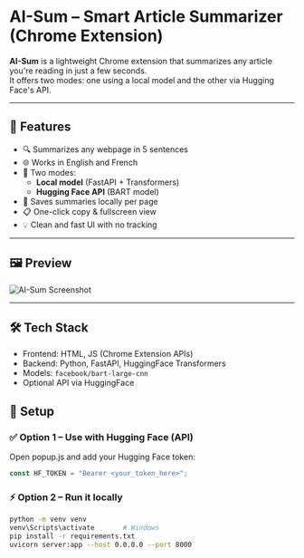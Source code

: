 # AI-Sum – Smart Article Summarizer (Chrome Extension)

**AI-Sum** is a lightweight Chrome extension that summarizes any article you're reading in just a few seconds.  
It offers two modes: one using a local model and the other via Hugging Face's API.

---

## 🚀 Features

- 🔍 Summarizes any webpage in 5 sentences
- 🌐 Works in English and French
- 🧠 Two modes:
  - **Local model** (FastAPI + Transformers)
  - **Hugging Face API** (BART model)
- 💾 Saves summaries locally per page
- 📋 One-click copy & fullscreen view
- 💡 Clean and fast UI with no tracking

---

## 🖼️ Preview

![AI-Sum Screenshot](https://i.imgur.com/zhumc0I.png)

---

## 🛠️ Tech Stack

- Frontend: HTML, JS (Chrome Extension APIs)
- Backend: Python, FastAPI, HuggingFace Transformers
- Models: `facebook/bart-large-cnn`
- Optional API via HuggingFace


## 🔧 Setup

### ✅ Option 1 – Use with Hugging Face (API)

Open popup.js and add your Hugging Face token:
```js
const HF_TOKEN = "Bearer <your_token_here>";
```

### ⚡ Option 2 – Run it locally 

```bash
python -m venv venv
venv\Scripts\activate       # Windows
pip install -r requirements.txt
uvicorn server:app --host 0.0.0.0 --port 8000
